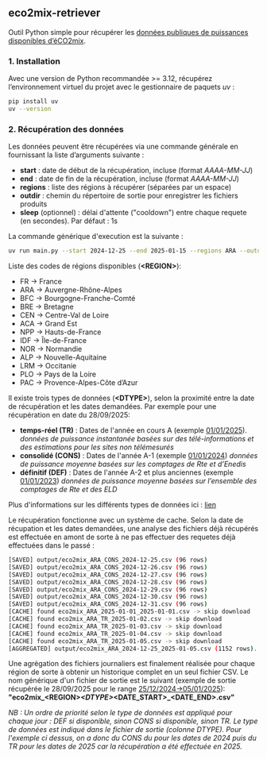 ## eco2mix-retriever

Outil Python simple pour récupérer les [données publiques de puissances disponibles d’éCO2mix](https://www.rte-france.com/eco2mix/telecharger-les-indicateurs).

### 1. Installation

Avec une version de Python recommandée >= 3.12, récupérez l’environnement virtuel du projet avec le gestionnaire de paquets *uv* :

```bash
pip install uv
uv --version
```

### 2. Récupération des données

Les données peuvent être récupérées via une commande générale en fournissant la liste d’arguments suivante :

* **start** : date de début de la récupération, incluse (format *AAAA-MM-JJ*)
* **end** : date de fin de la récupération, incluse (format *AAAA-MM-JJ*)
* **regions** : liste des régions à récupérer (séparées par un espace)
* **outdir** : chemin du répertoire de sortie pour enregistrer les fichiers produits
* **sleep** (optionnel) : délai d'attente ("cooldown") entre chaque requete (en secondes). Par défaut : 1s

La commande générique d'execution est la suivante : 

```bash
uv run main.py --start 2024-12-25 --end 2025-01-15 --regions ARA --outdir ./output
```

Liste des codes de régions disponibles (**\<REGION>**):

* FR → France
* ARA → Auvergne-Rhône-Alpes
* BFC → Bourgogne-Franche-Comté
* BRE → Bretagne
* CEN → Centre-Val de Loire
* ACA → Grand Est
* NPP → Hauts-de-France
* IDF → Île-de-France
* NOR → Normandie
* ALP → Nouvelle-Aquitaine
* LRM → Occitanie
* PLO → Pays de la Loire
* PAC → Provence-Alpes-Côte d’Azur

Il existe trois types de données (**\<DTYPE>**), selon la proximité entre la date de récupération et les dates demandées. Par exemple pour une récupération en date du 28/09/2025:

* **temps-réel (TR)** : Dates de l'année en cours A (exemple [01/01/2025](./data/eco2mix_ARA_TR_2025-01-01.csv)). *données de puissance instantanée basées sur des télé-informations et
des estimations pour les sites non télémesurés*
* **consolidé (CONS)** : Dates de l'année A-1 (exemple [01/01/2024](./data/eco2mix_ARA_CONS_2024-01-01.csv)) *données de puissance moyenne basées sur les comptages de Rte et
d’Enedis*
* **définitif (DEF)** : Dates de l'année A-2 et plus anciennes (exemple [01/01/2023](./data/eco2mix_ARA_DEF_2023-01-01.csv)) *données de puissance moyenne basées sur l’ensemble des comptages
de Rte et des ELD*

Plus d'informations sur les différents types de données ici : [lien](https://assets.rte-france.com/prod/public/2025-06/Eco2mix%20-%20Sp%C3%A9cifications%20des%20fichiers%20en%20puissance.pdf)

Le récupération fonctionne avec un système de cache. Selon la date de récupation et les dates demandées, une analyse des fichiers déjà récupérés est effectuée en amont de sorte à ne pas effectuer des requetes déjà effectuées dans le passé : 

```bash
[SAVED] output/eco2mix_ARA_CONS_2024-12-25.csv (96 rows)
[SAVED] output/eco2mix_ARA_CONS_2024-12-26.csv (96 rows)
[SAVED] output/eco2mix_ARA_CONS_2024-12-27.csv (96 rows)
[SAVED] output/eco2mix_ARA_CONS_2024-12-28.csv (96 rows)
[SAVED] output/eco2mix_ARA_CONS_2024-12-29.csv (96 rows)
[SAVED] output/eco2mix_ARA_CONS_2024-12-30.csv (96 rows)
[SAVED] output/eco2mix_ARA_CONS_2024-12-31.csv (96 rows)
[CACHE] found eco2mix_ARA_2025-01-01_2025-01-01.csv -> skip download
[CACHE] found eco2mix_ARA_TR_2025-01-02.csv -> skip download
[CACHE] found eco2mix_ARA_TR_2025-01-03.csv -> skip download
[CACHE] found eco2mix_ARA_TR_2025-01-04.csv -> skip download
[CACHE] found eco2mix_ARA_TR_2025-01-05.csv -> skip download
[AGGREGATED] output/eco2mix_ARA_2024-12-25_2025-01-05.csv (1152 rows). Missing days: 0
```

Une agrégation des fichiers journaliers est finalement réalisée pour chaque région de sorte à obtenir un historique complet en un seul fichier CSV. Le nom générique d'un fichier de sortie est le suivant (exemple de sortie récupérée le 28/09/2025 pour le range [25/12/2024->05/01/2025](./data/eco2mix_ARA_2024-12-25_2025-01-05.csv)): **"eco2mix_\<REGION>_\<DTYPE>_\<DATE_START>_\<DATE_END>.csv"**

*NB : Un ordre de priorité selon le type de données est appliqué pour chaque jour : DEF si disponible, sinon CONS si disponible, sinon TR. Le type de données est indiqué dans le fichier de sortie (colonne DTYPE). Pour l'exemple ci dessus, on a donc du CONS du pour les dates de 2024 puis du TR pour les dates de 2025 car la récupération a été effectuée en 2025.*


